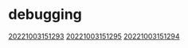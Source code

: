 # debugging
[20221003151293](/zet/20221003151293/README.md)
[20221003151295](/zet/20221003151295/README.md)
[20221003151294](/zet/20221003151294/README.md)

